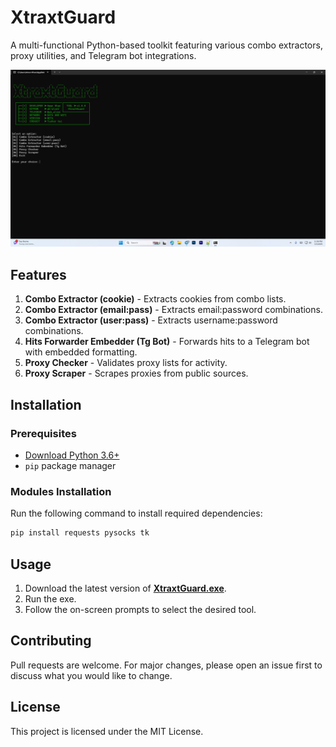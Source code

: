 # XtraxtGuard

A multi-functional Python-based toolkit featuring various combo extractors, proxy utilities, and Telegram bot integrations.

![XtraxtGuard](https://raw.githubusercontent.com/ak-alien/XtraxtGuard/refs/heads/main/src/Screenshot%20(115).png)

## Features

1. **Combo Extractor (cookie)** - Extracts cookies from combo lists.
2. **Combo Extractor (email:pass)** - Extracts email:password combinations.
3. **Combo Extractor (user:pass)** - Extracts username:password combinations.
4. **Hits Forwarder Embedder (Tg Bot)** - Forwards hits to a Telegram bot with embedded formatting.
5. **Proxy Checker** - Validates proxy lists for activity.
6. **Proxy Scraper** - Scrapes proxies from public sources.

## Installation

### Prerequisites

- [Download Python 3.6+](https://www.python.org/downloads/)
- `pip` package manager

### Modules Installation

Run the following command to install required dependencies:

```bash
pip install requests pysocks tk
```

## Usage

1. Download the latest version of [**XtraxtGuard.exe**](https://github.com/ak-alien/XtraxtGuard/releases).
2. Run the exe.
3. Follow the on-screen prompts to select the desired tool.

## Contributing

Pull requests are welcome. For major changes, please open an issue first to discuss what you would like to change.

## License

This project is licensed under the MIT License.

